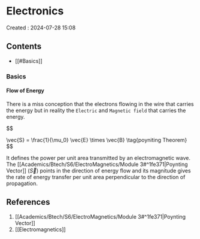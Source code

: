 # Electronics
Created : 2024-07-28 15:08


## Contents
- [[#Basics]]

### Basics


#### Flow of Energy
There is a miss conception that the electrons flowing in the wire that carries the energy but in reality the `Electric` and `Magnetic field` that carries the energy.

$$

\vec{S} = \frac{1}{\mu_0} \vec{E} \times \vec{B} \tag{poyniting Theorem}
$$

It defines the power per unit area transmitted by an electromagnetic wave. The [[Academics/Btech/S6/ElectroMagnetics/Module 3#^1fe371|Poynting Vector]] ($\vec{S}$) points in the direction of energy flow and its magnitude gives the rate of energy transfer per unit area perpendicular to the direction of propagation.


## References

1. [[Academics/Btech/S6/ElectroMagnetics/Module 3#^1fe371|Poynting Vector]]
2. [[Electromagnetics]]
  